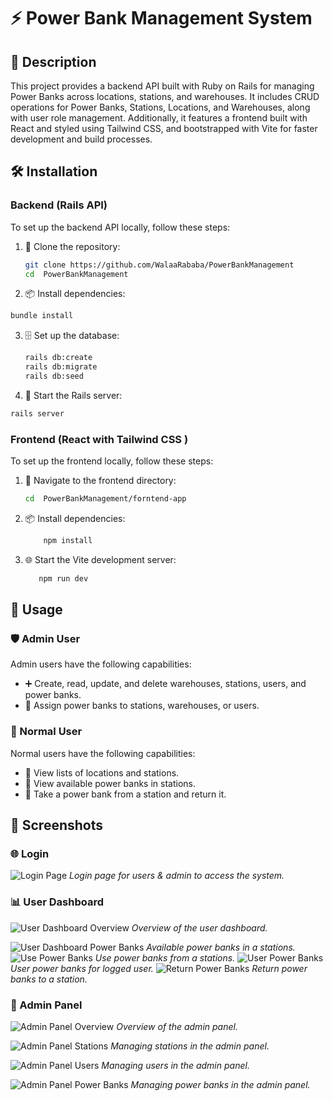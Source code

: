 # ⚡ Power Bank Management System

## 📝 Description

This project provides a backend API built with Ruby on Rails for managing Power Banks across locations, stations, and warehouses. It includes CRUD operations for Power Banks, Stations, Locations, and Warehouses, along with user role management. Additionally, it features a frontend built with React and styled using Tailwind CSS, and bootstrapped with Vite for faster development and build processes.

## 🛠️ Installation

### Backend (Rails API)

To set up the backend API locally, follow these steps:

1. 📂 Clone the repository:
   ```bash
   git clone https://github.com/WalaaRababa/PowerBankManagement
   cd  PowerBankManagement
   ```

2. 📦 Install dependencies:
  ```bash
  bundle install
   ```
3. 🗄️ Set up the database:
   ```bash
   rails db:create
   rails db:migrate
   rails db:seed
   ```
4. 🚀 Start the Rails server:
```bash
rails server
   ```
### Frontend (React with Tailwind CSS )

To set up the frontend locally, follow these steps:
1. 📂 Navigate to the frontend directory:
   ```bash
   cd  PowerBankManagement/forntend-app
   ```
2. 📦 Install dependencies:
   ```bash
       npm install
   ```
3. 🌐  Start the Vite development server:
   ```bash
      npm run dev
   ```
## 🚀 Usage

### 🛡️ Admin User

Admin users have the following capabilities:

- ➕ Create, read, update, and delete warehouses, stations, users, and power banks.
- 🔄 Assign power banks to stations, warehouses, or users.

### 👥 Normal User

Normal users have the following capabilities:

- 📜 View lists of locations and stations.
- 🔋 View available power banks in stations.
- 👛 Take a power bank from a station and return it.

## 📸 Screenshots
### 🌐 Login

![Login Page](./img/chek_input.png)
*Login page for users & admin to access the system.*

### 📊 User Dashboard

![User Dashboard Overview](./img/home_user.png)
  *Overview of the user dashboard.*

![User Dashboard Power Banks](./img/available_power_in_station.png)
*Available power banks in a stations.*
![Use Power Banks](./img/confirm_take_power.png)
*Use power banks from a stations.*
![User Power Banks](./img/list_of_my_power_bank.png)
*User power banks for logged user.*
![Return Power Banks](./img/confirm_return_power.png)
*Return power banks to a station.*
### 🔧 Admin Panel

![Admin Panel Overview](./img/home_admin.png)
*Overview of the admin panel.*

![Admin Panel Stations](./img/station_list.png)
*Managing stations in the admin panel.*

![Admin Panel Users](./img/user_list_create.png)
*Managing users in the admin panel.*

![Admin Panel Power Banks](./img/assign%20_power_new.png)
*Managing power banks in the admin panel.*